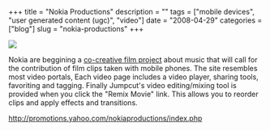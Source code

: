 +++
title = "Nokia Productions"
description = ""
tags = ["mobile devices", "user generated content (ugc)", "video"]
date = "2008-04-29"
categories = ["blog"]
slug = "nokia-productions"
+++



  <div class="notebook-screenshot"><a href="http://promotions.yahoo.com/nokiaproductions/index.php"><img src="/media/bluga/wt48170d815b593.jpg"/></a></div><p>Nokia are beggining a <a href="http://promotions.yahoo.com/nokiaproductions/index.php">co-creative film project</a> about music that will call for the contribution of film clips taken with mobile phones. The site resembles most video portals, Each video page includes a video player, sharing tools, favoriting and tagging. Finally Jumpcut's video editing/mixing tool is provided when you click the "Remix Movie" link. This allows you to reorder clips and apply effects and transitions.</p>
    
  <a href="http://promotions.yahoo.com/nokiaproductions/index.php">http://promotions.yahoo.com/nokiaproductions/index.php</a>

